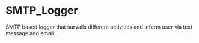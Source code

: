 # SMTP_Logger
SMTP based logger that survails different activities and inform user via text message and email

